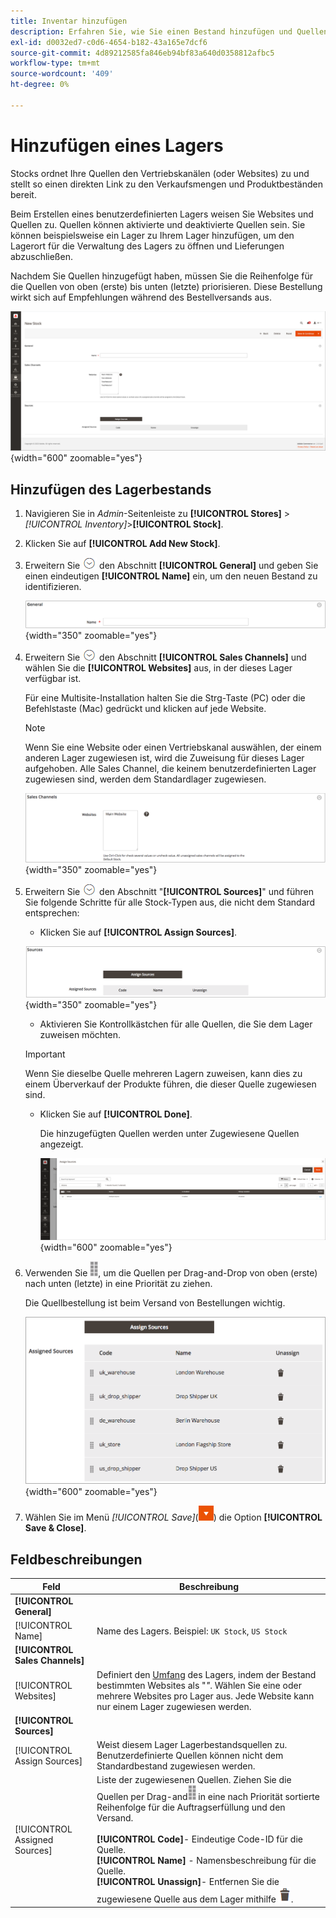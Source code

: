 ```yaml
---
title: Inventar hinzufügen
description: Erfahren Sie, wie Sie einen Bestand hinzufügen und Quellen Verkaufskanälen (Websites) zuordnen, um einen direkten Link zu Verkaufsmengen und Produktinventaren bereitzustellen.
exl-id: d0032ed7-c0d6-4654-b182-43a165e7dcf6
source-git-commit: 4d89212585fa846eb94bf83a640d0358812afbc5
workflow-type: tm+mt
source-wordcount: '409'
ht-degree: 0%

---
```


# Hinzufügen eines Lagers

Stocks ordnet Ihre Quellen den Vertriebskanälen (oder Websites) zu und stellt so einen direkten Link zu den Verkaufsmengen und Produktbeständen bereit.

Beim Erstellen eines benutzerdefinierten Lagers weisen Sie Websites und Quellen zu. Quellen können aktivierte und deaktivierte Quellen sein. Sie können beispielsweise ein Lager zu Ihrem Lager hinzufügen, um den Lagerort für die Verwaltung des Lagers zu öffnen und Lieferungen abzuschließen.

Nachdem Sie Quellen hinzugefügt haben, müssen Sie die Reihenfolge für die Quellen von oben (erste) bis unten (letzte) priorisieren. Diese Bestellung wirkt sich auf Empfehlungen während des Bestellversands aus.

![Neuer Bestand](assets/inventory-stock-new.png){width="600" zoomable="yes"}

## Hinzufügen des Lagerbestands

1. Navigieren Sie in _Admin_-Seitenleiste zu **[!UICONTROL Stores]** > _[!UICONTROL Inventory]_>**[!UICONTROL Stock]**.

1. Klicken Sie auf **[!UICONTROL Add New Stock]**.

1. Erweitern Sie ![Erweiterungsauswahl](../assets/icon-display-expand.png) den Abschnitt **[!UICONTROL General]** und geben Sie einen eindeutigen **[!UICONTROL Name]** ein, um den neuen Bestand zu identifizieren.

   ![Allgemeine Aktienoptionen](assets/inventory-stock-general.png){width="350" zoomable="yes"}

1. Erweitern Sie ![Erweiterungsauswahl](../assets/icon-display-expand.png) den Abschnitt **[!UICONTROL Sales Channels]** und wählen Sie die **[!UICONTROL Websites]** aus, in der dieses Lager verfügbar ist.

   Für eine Multisite-Installation halten Sie die Strg-Taste (PC) oder die Befehlstaste (Mac) gedrückt und klicken auf jede Website.

   >[!NOTE]
   >
   >Wenn Sie eine Website oder einen Vertriebskanal auswählen, der einem anderen Lager zugewiesen ist, wird die Zuweisung für dieses Lager aufgehoben. Alle Sales Channel, die keinem benutzerdefinierten Lager zugewiesen sind, werden dem Standardlager zugewiesen.

   ![Sales Channel-Optionen für Aktien](assets/inventory-sales-channel.png){width="350" zoomable="yes"}

1. Erweitern Sie ![Erweiterungsauswahl](../assets/icon-display-expand.png) den Abschnitt &quot;**[!UICONTROL Sources]**&quot; und führen Sie folgende Schritte für alle Stock-Typen aus, die nicht dem Standard entsprechen:

   - Klicken Sie auf **[!UICONTROL Assign Sources]**.

   ![Zugewiesene Quellen](assets/inventory-stock-sources.png){width="350" zoomable="yes"}

   - Aktivieren Sie Kontrollkästchen für alle Quellen, die Sie dem Lager zuweisen möchten.

   >[!IMPORTANT]
   >
   >Wenn Sie dieselbe Quelle mehreren Lagern zuweisen, kann dies zu einem Überverkauf der Produkte führen, die dieser Quelle zugewiesen sind.

   - Klicken Sie auf **[!UICONTROL Done]**.

     Die hinzugefügten Quellen werden unter Zugewiesene Quellen angezeigt.

     ![Zuweisen von Quellen zu Lager](assets/inventory-assign-sources.png){width="600" zoomable="yes"}

1. Verwenden Sie ![Symbol „Sortieren](assets/icon-sort.png), um die Quellen per Drag-and-Drop von oben (erste) nach unten (letzte) in eine Priorität zu ziehen.

   Die Quellbestellung ist beim Versand von Bestellungen wichtig.

   ![Beispiel für zugewiesene Quellen](assets/inventory-stock-priority-after.png){width="600" zoomable="yes"}

1. Wählen Sie im Menü _[!UICONTROL Save]_(![Menüpfeil](../assets/icon-menu-down-arrow-red.png)) die Option **[!UICONTROL Save & Close]**.

## Feldbeschreibungen

| Feld | Beschreibung |
|--|--|
| **[!UICONTROL General]** | |
| [!UICONTROL Name] | Name des Lagers. Beispiel: `UK Stock`, `US Stock` |
| **[!UICONTROL Sales Channels]** | |
| [!UICONTROL Websites] | Definiert den [Umfang](../getting-started/websites-stores-views.md#scope-settings) des Lagers, indem der Bestand bestimmten Websites als &quot;_&quot;_. Wählen Sie eine oder mehrere Websites pro Lager aus. Jede Website kann nur einem Lager zugewiesen werden. |
| **[!UICONTROL Sources]** | |
| [!UICONTROL Assign Sources] | Weist diesem Lager Lagerbestandsquellen zu. Benutzerdefinierte Quellen können nicht dem Standardbestand zugewiesen werden. |
| [!UICONTROL Assigned Sources] | Liste der zugewiesenen Quellen. Ziehen Sie die Quellen per Drag-and![Drop mit dem Symbol „Sortieren](assets/icon-sort.png) in eine nach Priorität sortierte Reihenfolge für die Auftragserfüllung und den Versand.<br/><br/>**[!UICONTROL Code]**- Eindeutige Code-ID für die Quelle.<br/>**[!UICONTROL Name]** - Namensbeschreibung für die Quelle.<br/>**[!UICONTROL Unassign]**- Entfernen Sie die zugewiesene Quelle aus dem Lager mithilfe ![&#x200B; Papierkorbsymbols](../assets/icon-delete-trashcan-solid.png). |
